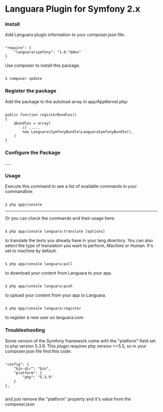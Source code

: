 Languara Plugin for Symfony 2.x
========================

<h3>Install</h3>

Add Languara plugin information to your composer.json file:

<pre><code>
"require": {
    "languara/symfony": "1.0.*@dev"
}
</code></pre>

Use composer to install this package.

<pre><code>
$ composer update
</code></pre>

<h3>Register the package</h3>

Add the package to the autoload array in app/AppKernel.php:

<pre><code>
public function registerBundles()
{
    $bundles = array(
        // .....
        new Languara\SymfonyBundle\LanguaraSymfonyBundle(),
    )
}
</pre></code>

<h3>Configure the Package</h3>

.....

<h3>Usage</h3>

Execute this command to see a list of available commands in your commandline:

<pre><code>
$ php app/console
</code></pre>

--------------------

Or you can check the commands and their usage here:

<pre><code>
$ php app/console languara:translate [options]
</code></pre>

to translate the texts you already have in your lang directory. You can also select the type of translation you want to perform, Machine or Human. It's set to machine by default.

<pre><code>
$ php app/console languara:pull
</code></pre>

to download your content from Languara to your app.

<pre><code>
$ php app/console languara:push
</code></pre>

to upload your content from your app to Languara.


<pre><code>
$ php app/console languara:register
</code></pre>

to register a new user on languara.com

<h3>Troubleshooting</h3>

Some version of the Symfony framework come with the "platform" field set to php version 5.3.9.
This plugin requires php version >=5.5, so in your composer.json file find this code:

<pre><code>
"config": {
    "bin-dir": "bin",
    "platform": {
        "php": "5.3.9"
    }
},

</code></pre>

and just remove the "platform" property and it's value from the composer.json